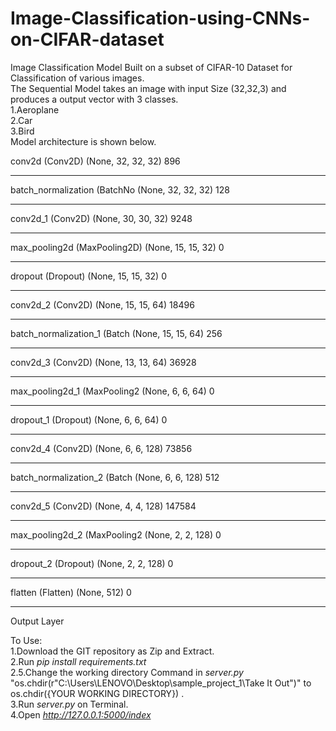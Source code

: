 # Image-Classification-using-CNNs-on-CIFAR-dataset
Image Classification Model Built on a subset of CIFAR-10 Dataset for Classification of various images.<br>
The Sequential Model takes an image with input Size (32,32,3) and produces a output vector with 3 classes.<br>
1.Aeroplane<br>
2.Car<br>
3.Bird<br>
Model architecture is shown below.

conv2d (Conv2D)              (None, 32, 32, 32)        896       
_________________________________________________________________
batch_normalization (BatchNo (None, 32, 32, 32)        128       
_________________________________________________________________
conv2d_1 (Conv2D)            (None, 30, 30, 32)        9248      
_________________________________________________________________
max_pooling2d (MaxPooling2D) (None, 15, 15, 32)        0         
_________________________________________________________________
dropout (Dropout)            (None, 15, 15, 32)        0         
_________________________________________________________________
conv2d_2 (Conv2D)            (None, 15, 15, 64)        18496     
_________________________________________________________________
batch_normalization_1 (Batch (None, 15, 15, 64)        256       
_________________________________________________________________
conv2d_3 (Conv2D)            (None, 13, 13, 64)        36928     
_________________________________________________________________
max_pooling2d_1 (MaxPooling2 (None, 6, 6, 64)          0         
_________________________________________________________________
dropout_1 (Dropout)          (None, 6, 6, 64)          0         
_________________________________________________________________
conv2d_4 (Conv2D)            (None, 6, 6, 128)         73856     
_________________________________________________________________
batch_normalization_2 (Batch (None, 6, 6, 128)         512       
_________________________________________________________________
conv2d_5 (Conv2D)            (None, 4, 4, 128)         147584    
_________________________________________________________________
max_pooling2d_2 (MaxPooling2 (None, 2, 2, 128)         0         
_________________________________________________________________
dropout_2 (Dropout)          (None, 2, 2, 128)         0         
_________________________________________________________________
flatten (Flatten)            (None, 512)               0         
_________________________________________________________________
Output Layer

To Use:<br>
1.Download the GIT repository as Zip and Extract.<br>
2.Run <i>pip install requirements.txt</i> <br>
2.5.Change the working directory Command in <i>server.py</i> "os.chdir(r"C:\Users\LENOVO\Desktop\sample_project_1\Take It Out")" to os.chdir({YOUR WORKING DIRECTORY}) .<br> 
3.Run <i>server.py</i> on Terminal.<br>
4.Open <i>http://127.0.0.1:5000/index</i>


